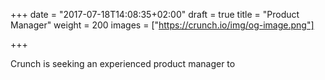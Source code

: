 +++
date = "2017-07-18T14:08:35+02:00"
draft = true
title = "Product Manager"
weight = 200
images = ["https://crunch.io/img/og-image.png"]

+++

Crunch is seeking an experienced product manager to
